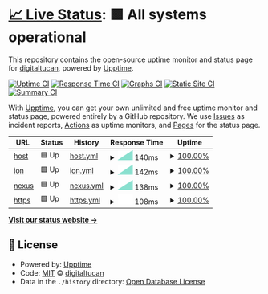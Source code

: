 # [📈 Live Status](https://status.digitaltucan.de): <!--live status--> **🟩 All systems operational**

This repository contains the open-source uptime monitor and status page for [digitaltucan](https://status.digitaltucan.de), powered by [Upptime](https://github.com/upptime/upptime).

[![Uptime CI](https://github.com/digitaltucan/upptime/workflows/Uptime%20CI/badge.svg)](https://github.com/digitaltucan/upptime/actions?query=workflow%3A%22Uptime+CI%22)
[![Response Time CI](https://github.com/digitaltucan/upptime/workflows/Response%20Time%20CI/badge.svg)](https://github.com/digitaltucan/upptime/actions?query=workflow%3A%22Response+Time+CI%22)
[![Graphs CI](https://github.com/digitaltucan/upptime/workflows/Graphs%20CI/badge.svg)](https://github.com/digitaltucan/upptime/actions?query=workflow%3A%22Graphs+CI%22)
[![Static Site CI](https://github.com/digitaltucan/upptime/workflows/Static%20Site%20CI/badge.svg)](https://github.com/digitaltucan/upptime/actions?query=workflow%3A%22Static+Site+CI%22)
[![Summary CI](https://github.com/digitaltucan/upptime/workflows/Summary%20CI/badge.svg)](https://github.com/digitaltucan/upptime/actions?query=workflow%3A%22Summary+CI%22)

With [Upptime](https://upptime.js.org), you can get your own unlimited and free uptime monitor and status page, powered entirely by a GitHub repository. We use [Issues](https://github.com/digitaltucan/upptime/issues) as incident reports, [Actions](https://github.com/digitaltucan/upptime/actions) as uptime monitors, and [Pages](https://status.digitaltucan.de) for the status page.

<!--start: status pages-->
<!-- This summary is generated by Upptime (https://github.com/upptime/upptime) -->
<!-- Do not edit this manually, your changes will be overwritten -->
<!-- prettier-ignore -->
| URL | Status | History | Response Time | Uptime |
| --- | ------ | ------- | ------------- | ------ |
| <img alt="" src="https://icons.duckduckgo.com/ip3/null.ico" height="13"> [host](159.69.62.61) | 🟩 Up | [host.yml](https://github.com/digitaltucan/upptime/commits/HEAD/history/host.yml) | <details><summary><img alt="Response time graph" src="./graphs/host/response-time-week.png" height="20"> 140ms</summary><br><a href="https://status.digitaltucan.de/history/host"><img alt="Response time 140" src="https://img.shields.io/endpoint?url=https%3A%2F%2Fraw.githubusercontent.com%2Fdigitaltucan%2Fupptime%2FHEAD%2Fapi%2Fhost%2Fresponse-time.json"></a><br><a href="https://status.digitaltucan.de/history/host"><img alt="24-hour response time 140" src="https://img.shields.io/endpoint?url=https%3A%2F%2Fraw.githubusercontent.com%2Fdigitaltucan%2Fupptime%2FHEAD%2Fapi%2Fhost%2Fresponse-time-day.json"></a><br><a href="https://status.digitaltucan.de/history/host"><img alt="7-day response time 140" src="https://img.shields.io/endpoint?url=https%3A%2F%2Fraw.githubusercontent.com%2Fdigitaltucan%2Fupptime%2FHEAD%2Fapi%2Fhost%2Fresponse-time-week.json"></a><br><a href="https://status.digitaltucan.de/history/host"><img alt="30-day response time 140" src="https://img.shields.io/endpoint?url=https%3A%2F%2Fraw.githubusercontent.com%2Fdigitaltucan%2Fupptime%2FHEAD%2Fapi%2Fhost%2Fresponse-time-month.json"></a><br><a href="https://status.digitaltucan.de/history/host"><img alt="1-year response time 140" src="https://img.shields.io/endpoint?url=https%3A%2F%2Fraw.githubusercontent.com%2Fdigitaltucan%2Fupptime%2FHEAD%2Fapi%2Fhost%2Fresponse-time-year.json"></a></details> | <details><summary><a href="https://status.digitaltucan.de/history/host">100.00%</a></summary><a href="https://status.digitaltucan.de/history/host"><img alt="All-time uptime 100.00%" src="https://img.shields.io/endpoint?url=https%3A%2F%2Fraw.githubusercontent.com%2Fdigitaltucan%2Fupptime%2FHEAD%2Fapi%2Fhost%2Fuptime.json"></a><br><a href="https://status.digitaltucan.de/history/host"><img alt="24-hour uptime 100.00%" src="https://img.shields.io/endpoint?url=https%3A%2F%2Fraw.githubusercontent.com%2Fdigitaltucan%2Fupptime%2FHEAD%2Fapi%2Fhost%2Fuptime-day.json"></a><br><a href="https://status.digitaltucan.de/history/host"><img alt="7-day uptime 100.00%" src="https://img.shields.io/endpoint?url=https%3A%2F%2Fraw.githubusercontent.com%2Fdigitaltucan%2Fupptime%2FHEAD%2Fapi%2Fhost%2Fuptime-week.json"></a><br><a href="https://status.digitaltucan.de/history/host"><img alt="30-day uptime 100.00%" src="https://img.shields.io/endpoint?url=https%3A%2F%2Fraw.githubusercontent.com%2Fdigitaltucan%2Fupptime%2FHEAD%2Fapi%2Fhost%2Fuptime-month.json"></a><br><a href="https://status.digitaltucan.de/history/host"><img alt="1-year uptime 100.00%" src="https://img.shields.io/endpoint?url=https%3A%2F%2Fraw.githubusercontent.com%2Fdigitaltucan%2Fupptime%2FHEAD%2Fapi%2Fhost%2Fuptime-year.json"></a></details>
| <img alt="" src="https://icons.duckduckgo.com/ip3/null.ico" height="13"> [ion](78.46.49.26) | 🟩 Up | [ion.yml](https://github.com/digitaltucan/upptime/commits/HEAD/history/ion.yml) | <details><summary><img alt="Response time graph" src="./graphs/ion/response-time-week.png" height="20"> 142ms</summary><br><a href="https://status.digitaltucan.de/history/ion"><img alt="Response time 142" src="https://img.shields.io/endpoint?url=https%3A%2F%2Fraw.githubusercontent.com%2Fdigitaltucan%2Fupptime%2FHEAD%2Fapi%2Fion%2Fresponse-time.json"></a><br><a href="https://status.digitaltucan.de/history/ion"><img alt="24-hour response time 142" src="https://img.shields.io/endpoint?url=https%3A%2F%2Fraw.githubusercontent.com%2Fdigitaltucan%2Fupptime%2FHEAD%2Fapi%2Fion%2Fresponse-time-day.json"></a><br><a href="https://status.digitaltucan.de/history/ion"><img alt="7-day response time 142" src="https://img.shields.io/endpoint?url=https%3A%2F%2Fraw.githubusercontent.com%2Fdigitaltucan%2Fupptime%2FHEAD%2Fapi%2Fion%2Fresponse-time-week.json"></a><br><a href="https://status.digitaltucan.de/history/ion"><img alt="30-day response time 142" src="https://img.shields.io/endpoint?url=https%3A%2F%2Fraw.githubusercontent.com%2Fdigitaltucan%2Fupptime%2FHEAD%2Fapi%2Fion%2Fresponse-time-month.json"></a><br><a href="https://status.digitaltucan.de/history/ion"><img alt="1-year response time 142" src="https://img.shields.io/endpoint?url=https%3A%2F%2Fraw.githubusercontent.com%2Fdigitaltucan%2Fupptime%2FHEAD%2Fapi%2Fion%2Fresponse-time-year.json"></a></details> | <details><summary><a href="https://status.digitaltucan.de/history/ion">100.00%</a></summary><a href="https://status.digitaltucan.de/history/ion"><img alt="All-time uptime 100.00%" src="https://img.shields.io/endpoint?url=https%3A%2F%2Fraw.githubusercontent.com%2Fdigitaltucan%2Fupptime%2FHEAD%2Fapi%2Fion%2Fuptime.json"></a><br><a href="https://status.digitaltucan.de/history/ion"><img alt="24-hour uptime 100.00%" src="https://img.shields.io/endpoint?url=https%3A%2F%2Fraw.githubusercontent.com%2Fdigitaltucan%2Fupptime%2FHEAD%2Fapi%2Fion%2Fuptime-day.json"></a><br><a href="https://status.digitaltucan.de/history/ion"><img alt="7-day uptime 100.00%" src="https://img.shields.io/endpoint?url=https%3A%2F%2Fraw.githubusercontent.com%2Fdigitaltucan%2Fupptime%2FHEAD%2Fapi%2Fion%2Fuptime-week.json"></a><br><a href="https://status.digitaltucan.de/history/ion"><img alt="30-day uptime 100.00%" src="https://img.shields.io/endpoint?url=https%3A%2F%2Fraw.githubusercontent.com%2Fdigitaltucan%2Fupptime%2FHEAD%2Fapi%2Fion%2Fuptime-month.json"></a><br><a href="https://status.digitaltucan.de/history/ion"><img alt="1-year uptime 100.00%" src="https://img.shields.io/endpoint?url=https%3A%2F%2Fraw.githubusercontent.com%2Fdigitaltucan%2Fupptime%2FHEAD%2Fapi%2Fion%2Fuptime-year.json"></a></details>
| <img alt="" src="https://icons.duckduckgo.com/ip3/null.ico" height="13"> [nexus](85.10.204.170) | 🟩 Up | [nexus.yml](https://github.com/digitaltucan/upptime/commits/HEAD/history/nexus.yml) | <details><summary><img alt="Response time graph" src="./graphs/nexus/response-time-week.png" height="20"> 138ms</summary><br><a href="https://status.digitaltucan.de/history/nexus"><img alt="Response time 138" src="https://img.shields.io/endpoint?url=https%3A%2F%2Fraw.githubusercontent.com%2Fdigitaltucan%2Fupptime%2FHEAD%2Fapi%2Fnexus%2Fresponse-time.json"></a><br><a href="https://status.digitaltucan.de/history/nexus"><img alt="24-hour response time 138" src="https://img.shields.io/endpoint?url=https%3A%2F%2Fraw.githubusercontent.com%2Fdigitaltucan%2Fupptime%2FHEAD%2Fapi%2Fnexus%2Fresponse-time-day.json"></a><br><a href="https://status.digitaltucan.de/history/nexus"><img alt="7-day response time 138" src="https://img.shields.io/endpoint?url=https%3A%2F%2Fraw.githubusercontent.com%2Fdigitaltucan%2Fupptime%2FHEAD%2Fapi%2Fnexus%2Fresponse-time-week.json"></a><br><a href="https://status.digitaltucan.de/history/nexus"><img alt="30-day response time 138" src="https://img.shields.io/endpoint?url=https%3A%2F%2Fraw.githubusercontent.com%2Fdigitaltucan%2Fupptime%2FHEAD%2Fapi%2Fnexus%2Fresponse-time-month.json"></a><br><a href="https://status.digitaltucan.de/history/nexus"><img alt="1-year response time 138" src="https://img.shields.io/endpoint?url=https%3A%2F%2Fraw.githubusercontent.com%2Fdigitaltucan%2Fupptime%2FHEAD%2Fapi%2Fnexus%2Fresponse-time-year.json"></a></details> | <details><summary><a href="https://status.digitaltucan.de/history/nexus">100.00%</a></summary><a href="https://status.digitaltucan.de/history/nexus"><img alt="All-time uptime 100.00%" src="https://img.shields.io/endpoint?url=https%3A%2F%2Fraw.githubusercontent.com%2Fdigitaltucan%2Fupptime%2FHEAD%2Fapi%2Fnexus%2Fuptime.json"></a><br><a href="https://status.digitaltucan.de/history/nexus"><img alt="24-hour uptime 100.00%" src="https://img.shields.io/endpoint?url=https%3A%2F%2Fraw.githubusercontent.com%2Fdigitaltucan%2Fupptime%2FHEAD%2Fapi%2Fnexus%2Fuptime-day.json"></a><br><a href="https://status.digitaltucan.de/history/nexus"><img alt="7-day uptime 100.00%" src="https://img.shields.io/endpoint?url=https%3A%2F%2Fraw.githubusercontent.com%2Fdigitaltucan%2Fupptime%2FHEAD%2Fapi%2Fnexus%2Fuptime-week.json"></a><br><a href="https://status.digitaltucan.de/history/nexus"><img alt="30-day uptime 100.00%" src="https://img.shields.io/endpoint?url=https%3A%2F%2Fraw.githubusercontent.com%2Fdigitaltucan%2Fupptime%2FHEAD%2Fapi%2Fnexus%2Fuptime-month.json"></a><br><a href="https://status.digitaltucan.de/history/nexus"><img alt="1-year uptime 100.00%" src="https://img.shields.io/endpoint?url=https%3A%2F%2Fraw.githubusercontent.com%2Fdigitaltucan%2Fupptime%2FHEAD%2Fapi%2Fnexus%2Fuptime-year.json"></a></details>
| <img alt="" src="https://icons.duckduckgo.com/ip3/null.ico" height="13"> [https](159.69.62.61) | 🟩 Up | [https.yml](https://github.com/digitaltucan/upptime/commits/HEAD/history/https.yml) | <details><summary><img alt="Response time graph" src="./graphs/https/response-time-week.png" height="20"> 108ms</summary><br><a href="https://status.digitaltucan.de/history/https"><img alt="Response time 108" src="https://img.shields.io/endpoint?url=https%3A%2F%2Fraw.githubusercontent.com%2Fdigitaltucan%2Fupptime%2FHEAD%2Fapi%2Fhttps%2Fresponse-time.json"></a><br><a href="https://status.digitaltucan.de/history/https"><img alt="24-hour response time 108" src="https://img.shields.io/endpoint?url=https%3A%2F%2Fraw.githubusercontent.com%2Fdigitaltucan%2Fupptime%2FHEAD%2Fapi%2Fhttps%2Fresponse-time-day.json"></a><br><a href="https://status.digitaltucan.de/history/https"><img alt="7-day response time 108" src="https://img.shields.io/endpoint?url=https%3A%2F%2Fraw.githubusercontent.com%2Fdigitaltucan%2Fupptime%2FHEAD%2Fapi%2Fhttps%2Fresponse-time-week.json"></a><br><a href="https://status.digitaltucan.de/history/https"><img alt="30-day response time 108" src="https://img.shields.io/endpoint?url=https%3A%2F%2Fraw.githubusercontent.com%2Fdigitaltucan%2Fupptime%2FHEAD%2Fapi%2Fhttps%2Fresponse-time-month.json"></a><br><a href="https://status.digitaltucan.de/history/https"><img alt="1-year response time 108" src="https://img.shields.io/endpoint?url=https%3A%2F%2Fraw.githubusercontent.com%2Fdigitaltucan%2Fupptime%2FHEAD%2Fapi%2Fhttps%2Fresponse-time-year.json"></a></details> | <details><summary><a href="https://status.digitaltucan.de/history/https">100.00%</a></summary><a href="https://status.digitaltucan.de/history/https"><img alt="All-time uptime 100.00%" src="https://img.shields.io/endpoint?url=https%3A%2F%2Fraw.githubusercontent.com%2Fdigitaltucan%2Fupptime%2FHEAD%2Fapi%2Fhttps%2Fuptime.json"></a><br><a href="https://status.digitaltucan.de/history/https"><img alt="24-hour uptime 100.00%" src="https://img.shields.io/endpoint?url=https%3A%2F%2Fraw.githubusercontent.com%2Fdigitaltucan%2Fupptime%2FHEAD%2Fapi%2Fhttps%2Fuptime-day.json"></a><br><a href="https://status.digitaltucan.de/history/https"><img alt="7-day uptime 100.00%" src="https://img.shields.io/endpoint?url=https%3A%2F%2Fraw.githubusercontent.com%2Fdigitaltucan%2Fupptime%2FHEAD%2Fapi%2Fhttps%2Fuptime-week.json"></a><br><a href="https://status.digitaltucan.de/history/https"><img alt="30-day uptime 100.00%" src="https://img.shields.io/endpoint?url=https%3A%2F%2Fraw.githubusercontent.com%2Fdigitaltucan%2Fupptime%2FHEAD%2Fapi%2Fhttps%2Fuptime-month.json"></a><br><a href="https://status.digitaltucan.de/history/https"><img alt="1-year uptime 100.00%" src="https://img.shields.io/endpoint?url=https%3A%2F%2Fraw.githubusercontent.com%2Fdigitaltucan%2Fupptime%2FHEAD%2Fapi%2Fhttps%2Fuptime-year.json"></a></details>

<!--end: status pages-->

[**Visit our status website →**](https://status.digitaltucan.de)

## 📄 License

- Powered by: [Upptime](https://github.com/upptime/upptime)
- Code: [MIT](./LICENSE) © [digitaltucan](https://status.digitaltucan.de)
- Data in the `./history` directory: [Open Database License](https://opendatacommons.org/licenses/odbl/1-0/)
